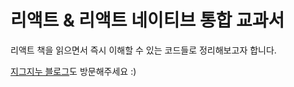 # 리액트 & 리액트 네이티브 통합 교과서

리액트 책을 읽으면서 즉시 이해할 수 있는 코드들로 정리해보고자 합니다.

[지그지누 블로그](https://zigzinu.tistory.com)도 방문해주세요 :)